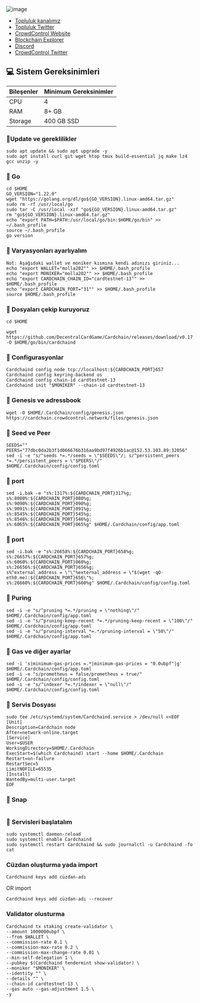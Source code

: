 


![image](https://github.com/molla202/Cardchain-Testnet-6/assets/91562185/42753ec7-d7e2-4ae2-9f91-b58d3e50491c)












 * [Topluluk kanalımız](https://t.me/corenodechat)<br>
 * [Topluluk Twitter](https://twitter.com/corenodeHQ)<br>
 * [CrowdControl Website](https://crowdcontrol.network/)<br>
 * [Blockchain Explorer](https://testnet.itrocket.net/cardchain/staking)<br>
 * [Discord](https://discord.gg/yYhRhK88SP)<br>
 * [CrowdControl Twitter](https://twitter.com/CrowdControlNet)<br>

## 💻 Sistem Gereksinimleri
| Bileşenler | Minimum Gereksinimler | 
| ------------ | ------------ |
| CPU |	4|
| RAM	| 8+ GB |
| Storage	| 400 GB SSD |


### 🚧Update ve gereklilikler
```
sudo apt update && sudo apt upgrade -y
sudo apt install curl git wget htop tmux build-essential jq make lz4 gcc unzip -y
```



### 🚧 Go 
```
cd $HOME
GO_VERSION="1.22.0"
wget "https://golang.org/dl/go${GO_VERSION}.linux-amd64.tar.gz"
sudo rm -rf /usr/local/go
sudo tar -C /usr/local -xzf "go${GO_VERSION}.linux-amd64.tar.gz"
rm "go${GO_VERSION}.linux-amd64.tar.gz"
echo "export PATH=$PATH:/usr/local/go/bin:$HOME/go/bin" >> ~/.bash_profile
source ~/.bash_profile
go version
```
### 🚧 Varyasyonları ayarlıyalım
```
Not: Aşağıdaki wallet ve moniker kısmına kendi adınızı giriniz...
echo "export WALLET="molla202"" >> $HOME/.bash_profile
echo "export MONIKER="molla202"" >> $HOME/.bash_profile
echo "export CARDCHAIN_CHAIN_ID="cardtestnet-13"" >> $HOME/.bash_profile
echo "export CARDCHAIN_PORT="31"" >> $HOME/.bash_profile
source $HOME/.bash_profile
```
### 🚧 Dosyaları çekip kuruyoruz
```
cd $HOME

wget https://github.com/DecentralCardGame/Cardchain/releases/download/v0.17.0/cardchaind -O $HOME/go/bin/cardchaind
```
### 🚧 Configurasyonlar
```
Cardchaind config node tcp://localhost:${CARDCHAIN_PORT}657
Cardchaind config keyring-backend os
Cardchaind config chain-id cardtestnet-13
Cardchaind init "$MONIKER" --chain-id cardtestnet-13
```
### 🚧 Genesis ve adressbook
```
wget -O $HOME/.Cardchain/config/genesis.json https://cardchain.crowdcontrol.network/files/genesis.json

```
### 🚧 Seed ve Peer
```
SEEDS=""
PEERS="77dbc0da2b3f1d066676b316aa9bd97f4926b1ac@152.53.103.89:32056"
sed -i -e "s/^seeds *=.*/seeds = \"$SEEDS\"/; s/^persistent_peers *=.*/persistent_peers = \"$PEERS\"/" $HOME/.Cardchain/config/config.toml
```
### 🚧 port
```
sed -i.bak -e "s%:1317%:${CARDCHAIN_PORT}317%g;
s%:8080%:${CARDCHAIN_PORT}080%g;
s%:9090%:${CARDCHAIN_PORT}090%g;
s%:9091%:${CARDCHAIN_PORT}091%g;
s%:8545%:${CARDCHAIN_PORT}545%g;
s%:8546%:${CARDCHAIN_PORT}546%g;
s%:6065%:${CARDCHAIN_PORT}065%g" $HOME/.Cardchain/config/app.toml
```
### 🚧 port
```
sed -i.bak -e "s%:26658%:${CARDCHAIN_PORT}658%g;
s%:26657%:${CARDCHAIN_PORT}657%g;
s%:6060%:${CARDCHAIN_PORT}060%g;
s%:26656%:${CARDCHAIN_PORT}656%g;
s%^external_address = \"\"%external_address = \"$(wget -qO- eth0.me):${CARDCHAIN_PORT}656\"%;
s%:26660%:${CARDCHAIN_PORT}660%g" $HOME/.Cardchain/config/config.toml
```
### 🚧 Puring
```
sed -i -e "s/^pruning *=.*/pruning = \"nothing\"/" $HOME/.Cardchain/config/app.toml
sed -i -e "s/^pruning-keep-recent *=.*/pruning-keep-recent = \"100\"/" $HOME/.Cardchain/config/app.toml
sed -i -e "s/^pruning-interval *=.*/pruning-interval = \"50\"/" $HOME/.Cardchain/config/app.toml
```
### 🚧 Gas ve diğer ayarlar
```
sed -i 's|minimum-gas-prices =.*|minimum-gas-prices = "0.0ubpf"|g' $HOME/.Cardchain/config/app.toml
sed -i -e "s/prometheus = false/prometheus = true/" $HOME/.Cardchain/config/config.toml
sed -i -e "s/^indexer *=.*/indexer = \"null\"/" $HOME/.Cardchain/config/config.toml
```
### 🚧 Servis Dosyası
```
sudo tee /etc/systemd/system/Cardchaind.service > /dev/null <<EOF
[Unit]
Description=Cardchain node
After=network-online.target
[Service]
User=$USER
WorkingDirectory=$HOME/.Cardchain
ExecStart=$(which Cardchaind) start --home $HOME/.Cardchain
Restart=on-failure
RestartSec=5
LimitNOFILE=65535
[Install]
WantedBy=multi-user.target
EOF
```
### 🚧 Snap
```

```
### 🚧 Servisleri başlatalım
```
sudo systemctl daemon-reload
sudo systemctl enable Cardchaind
sudo systemctl restart Cardchaind && sudo journalctl -u Cardchaind -fo cat
```

### Cüzdan oluşturma yada import
```
Cardchaind keys add cüzdan-adı
```
OR import
```
Cardchaind keys add cüzdan-adı --recover
```

### Validator olusturma
```
Cardchaind tx staking create-validator \
--amount 1000000ubpf \
--from $WALLET \
--commission-rate 0.1 \
--commission-max-rate 0.2 \
--commission-max-change-rate 0.01 \
--min-self-delegation 1 \
--pubkey $(Cardchaind tendermint show-validator) \
--moniker "$MONIKER" \
--identity "" \
--details "" \
--chain-id cardtestnet-13 \
--gas auto --gas-adjustment 1.5 \
-y
```
